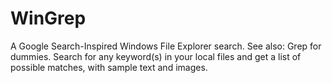 # WinGrep
A Google Search-Inspired Windows File Explorer search. See also: Grep for dummies.
Search for any keyword(s) in your local files and get a list of possible matches, with sample text and images. 
